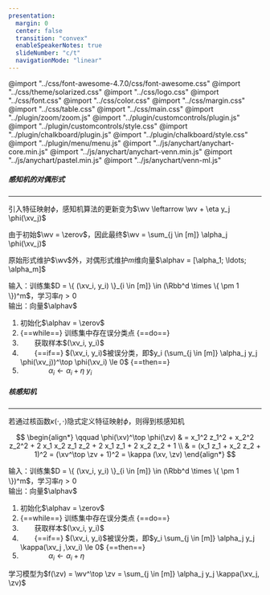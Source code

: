 ```yaml
---
presentation:
  margin: 0
  center: false
  transition: "convex"
  enableSpeakerNotes: true
  slideNumber: "c/t"
  navigationMode: "linear"
---
```


@import "../css/font-awesome-4.7.0/css/font-awesome.css"
@import "../css/theme/solarized.css"
@import "../css/logo.css"
@import "../css/font.css"
@import "../css/color.css"
@import "../css/margin.css"
@import "../css/table.css"
@import "../css/main.css"
@import "../plugin/zoom/zoom.js"
@import "../plugin/customcontrols/plugin.js"
@import "../plugin/customcontrols/style.css"
@import "../plugin/chalkboard/plugin.js"
@import "../plugin/chalkboard/style.css"
@import "../plugin/menu/menu.js"
@import "../js/anychart/anychart-core.min.js"
@import "../js/anychart/anychart-venn.min.js"
@import "../js/anychart/pastel.min.js"
@import "../js/anychart/venn-ml.js"

<!-- slide data-notes="" -->

##### 感知机的对偶形式

---

引入特征映射$\phi$，感知机算法的更新变为$\wv \leftarrow \wv + \eta y_j \phi(\xv_j)$

由于初始$\wv = \zerov$，因此最终$\wv = \sum_{j \in [m]} \alpha_j \phi(\xv_j)$

原始形式维护$\wv$外，对偶形式维护$m$维向量$\alphav = [\alpha_1; \ldots; \alpha_m]$

输入：训练集$D = \{ (\xv_i, y_i) \}_{i \in [m]} \in (\Rbb^d \times \{ \pm 1 \})^m$，学习率$\eta > 0$<br>输出：向量$\alphav$

1. 初始化$\alphav = \zerov$
2. {==while==} 训练集中存在误分类点 {==do==}
3. &emsp;&emsp;获取样本$(\xv_i, y_i)$
4. &emsp;&emsp;{==if==} $(\xv_i, y_i)$被误分类，即$y_i (\sum_{j \in [m]} \alpha_j y_j \phi(\xv_j))^\top \phi(\xv_i) \le 0$ {==then==}
5. &emsp;&emsp;&emsp;&emsp;$\alpha_i \leftarrow \alpha_i + \eta ~ y_i$

<!-- slide vertical=true data-notes="" -->

##### 核感知机

---

若通过核函数$\kappa(\cdot, \cdot)$隐式定义特征映射$\phi$，则得到核感知机

$$
\begin{align*}
    \qquad \phi(\xv)^\top \phi(\zv) & = x_1^2 z_1^2 + x_2^2 z_2^2 + 2 x_1 x_2 z_1 z_2 + 2 x_1 z_1 + 2 x_2 z_2 + 1 \\
    & = (x_1 z_1 + x_2 z_2 + 1)^2 = (\xv^\top \zv + 1)^2 = \kappa (\xv, \zv)
\end{align*}
$$

输入：训练集$D = \{ (\xv_i, y_i) \}_{i \in [m]} \in (\Rbb^d \times \{ \pm 1 \})^m$，学习率$\eta > 0$<br>输出：向量$\alphav$

1. 初始化$\alphav = \zerov$
2. {==while==} 训练集中存在误分类点 {==do==}
3. &emsp;&emsp;获取样本$(\xv_i, y_i)$
4. &emsp;&emsp;{==if==} $(\xv_i, y_i)$被误分类，即$y_i \sum_{j \in [m]} \alpha_j y_j \kappa(\xv_j ,\xv_i) \le 0$ {==then==}
5. &emsp;&emsp;&emsp;&emsp;$\alpha_i \leftarrow \alpha_i + \eta$

学习模型为$f(\zv) = \wv^\top \zv = \sum_{j \in [m]} \alpha_j y_j \kappa(\xv_j, \zv)$
